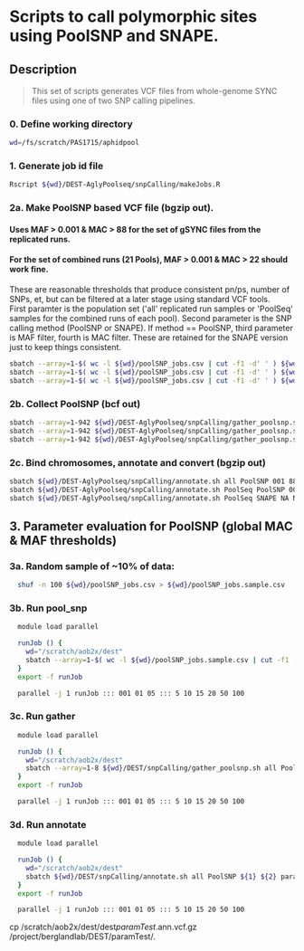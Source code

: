 # Scripts to call polymorphic sites using PoolSNP and SNAPE.

## Description
> This set of scripts generates VCF files from whole-genome SYNC files using one of two SNP calling pipelines.

### 0. Define working directory
```bash
wd=/fs/scratch/PAS1715/aphidpool
```

### 1. Generate job id file
```bash
Rscript ${wd}/DEST-AglyPoolseq/snpCalling/makeJobs.R
```

### 2a. Make PoolSNP based VCF file (bgzip out). 
#### Uses MAF > 0.001 & MAC > 88 for the set of gSYNC files from the  replicated runs. 
#### For the set of combined runs (21 Pools), MAF > 0.001 & MAC > 22 should work fine. 
These are reasonable thresholds that produce consistent pn/ps, number of SNPs, et, but can be filtered at a later stage using standard VCF tools. </br>
First paramter is the population set ('all' replicated run samples or 'PoolSeq' samples for the combined runs of each pool). Second parameter is the SNP calling method (PoolSNP or SNAPE). If method == PoolSNP, third parameter is MAF filter, fourth is MAC filter. These are retained for the SNAPE version just to keep things consistent.

```bash
sbatch --array=1-$( wc -l ${wd}/poolSNP_jobs.csv | cut -f1 -d' ' ) ${wd}/DEST-AglyPoolseq/snpCalling/run_poolsnp.sh all PoolSNP 001 88 08Apr2021 poolSNP_jobs.csv
sbatch --array=1-$( wc -l ${wd}/poolSNP_jobs.csv | cut -f1 -d' ' ) ${wd}/DEST-AglyPoolseq/snpCalling/run_poolsnp.sh PoolSeq PoolSNP 001 22 08Apr2021 poolSNP_jobs.csv
sbatch --array=1-$( wc -l ${wd}/poolSNP_jobs.csv | cut -f1 -d' ' ) ${wd}/DEST-AglyPoolseq/snpCalling/run_poolsnp.sh PoolSeq SNAPE NA NA 08Apr2021 poolSNP_jobs.csv
```

### 2b. Collect PoolSNP (bcf out)
```bash
sbatch --array=1-942 ${wd}/DEST-AglyPoolseq/snpCalling/gather_poolsnp.sh all PoolSNP 001 88 08Apr2021
sbatch --array=1-942 ${wd}/DEST-AglyPoolseq/snpCalling/gather_poolsnp.sh PoolSeq PoolSNP 001 22 08Apr2021
sbatch --array=1-942 ${wd}/DEST-AglyPoolseq/snpCalling/gather_poolsnp.sh PoolSeq SNAPE NA NA 08Apr2021
```


### 2c. Bind chromosomes, annotate and convert (bgzip out)
```bash
sbatch ${wd}/DEST-AglyPoolseq/snpCalling/annotate.sh all PoolSNP 001 88 08Apr2021
sbatch ${wd}/DEST-AglyPoolseq/snpCalling/annotate.sh PoolSeq PoolSNP 001 22 08Apr2021
sbatch ${wd}/DEST-AglyPoolseq/snpCalling/annotate.sh PoolSeq SNAPE NA NA 08Apr2021
```



## 3. Parameter evaluation for PoolSNP (global MAC & MAF thresholds)
### 3a. Random sample of ~10% of data:
```bash
  shuf -n 100 ${wd}/poolSNP_jobs.csv > ${wd}/poolSNP_jobs.sample.csv
```

### 3b. Run pool_snp
```bash
  module load parallel

  runJob () {
    wd="/scratch/aob2x/dest"
    sbatch --array=1-$( wc -l ${wd}/poolSNP_jobs.sample.csv | cut -f1 -d' ' ) ${wd}/DEST/snpCalling/run_poolsnp.sh all PoolSNP ${1} ${2} paramTest poolSNP_jobs.sample.csv
  }
  export -f runJob

  parallel -j 1 runJob ::: 001 01 05 ::: 5 10 15 20 50 100

```


### 3c. Run gather
```bash
  module load parallel

  runJob () {
    wd="/scratch/aob2x/dest"
    sbatch --array=1-8 ${wd}/DEST/snpCalling/gather_poolsnp.sh all PoolSNP ${1} ${2} paramTest
  }
  export -f runJob

  parallel -j 1 runJob ::: 001 01 05 ::: 5 10 15 20 50 100
```


### 3d. Run annotate
```bash
  module load parallel

  runJob () {
    wd="/scratch/aob2x/dest"
    sbatch ${wd}/DEST/snpCalling/annotate.sh all PoolSNP ${1} ${2} paramTest
  }
  export -f runJob

  parallel -j 1 runJob ::: 001 01 05 ::: 5 10 15 20 50 100
```
cp /scratch/aob2x/dest/dest*paramTest*.ann.vcf.gz /project/berglandlab/DEST/paramTest/.

